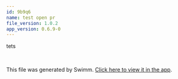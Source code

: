 ```yaml
---
id: 9b9q6
name: test open pr
file_version: 1.0.2
app_version: 0.6.9-0
---
```


tets

<br/>

This file was generated by Swimm. [Click here to view it in the app](http://localhost:5001/repos/Z2l0aHViJTNBJTNBc3ItZXh0ZW5zaW9uJTNBJTNBZG91ZWs=/docs/9b9q6).